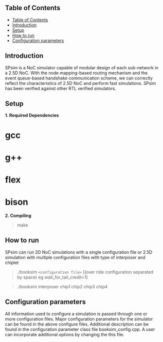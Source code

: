 ## Table of Contents

- [Table of Contents](#table-of-contents)
- [Introduction](#introduction)
- [Setup](#setup)
- [How to run](#how-to-run)
- [Configuration parameters](#configuration-parameters)

## Introduction

SPsim is a NoC simulator capable of modular design of each sub-network in a 2.5D NoC. With the node mapping-based routing mechanism and the event queue-based handshake communication scheme, we can correctly reflect the characteristics of 2.5D NoC and perform fast simulations. SPsim has been verified against other RTL verified simulators.

## Setup

**1. Required Dependencies**

# gcc
# g++
# flex
# bison

**2. Compiling**

> make

## How to run

SPsim can run 2D NoC simulations with a single configuration file or 2.5D simulation with multiple configuration files with type of interposer and chiplet

> ./booksim `<configuration file>` [(over ride configuration separated by space) eg wait_for_tail_credit=1]

> ./booksim interposer chip1 chip2 chip3 chip4

## Configuration parameters
All information used to configure a simulation is passed through one or more configuration files.
Major configuration parameters for the simulator can be found in the above configure files.
Additional description can be found in the configuration parameter class file booksim_config.cpp.
A user can incorporate additional options by changing the this file.





  
